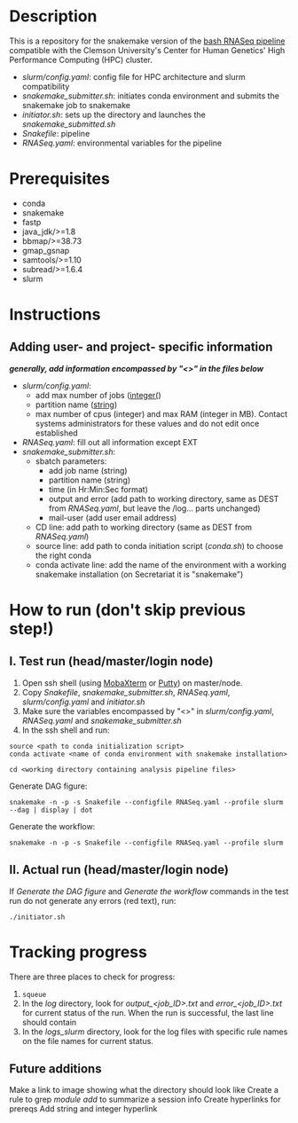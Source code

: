 # Description
This is a repository for the snakemake version of the [bash RNASeq pipeline](https://github.com/chg-bsl/bash_rnaseq) compatible with the Clemson University's Center for Human Genetics' High Performance Computing (HPC) cluster.

- *slurm/config.yaml*: config file for HPC architecture and slurm compatibility
- *snakemake_submitter.sh*: initiates conda environment and submits the snakemake job to snakemake
- *initiator.sh*: sets up the directory and launches the *snakemake_submitted.sh*
- *Snakefile*: pipeline
- *RNASeq.yaml*: environmental variables for the pipeline

# Prerequisites

- conda
- snakemake
- fastp
- java_jdk/>=1.8
- bbmap/>=38.73
- gmap_gsnap
- samtools/>=1.10
- subread/>=1.6.4
- slurm

# Instructions
## Adding user- and project- specific information
***generally, add information encompassed by "<>" in the files below***
- *slurm/config.yaml*: 
    - add max number of jobs ([integer(](https://en.wikipedia.org/wiki/Integer_(computer_science)))
    - partition name ([string](https://docs.microsoft.com/en-us/dotnet/api/system.string?view=net-6.0))
    - max number of cpus (integer) and max RAM (integer in MB). Contact systems administrators for these values and do not edit once established
- *RNASeq.yaml*: fill out all information except EXT
- *snakemake_submitter.sh*:
    - sbatch parameters: 
        - add job name (string)
        - partition name (string)
        - time (in Hr:Min:Sec format)
        - output and error (add path to working directory, same as DEST from *RNASeq.yaml*, but leave the /log... parts unchanged)
        - mail-user (add user email address)
    - CD line: add path to working directory (same as DEST from *RNASeq.yaml*)
    - source line: add path to conda initiation script (*conda.sh*) to choose the right conda
    - conda activate line: add the name of the environment with a working snakemake installation (on Secretariat it is "snakemake")

# How to run (don't skip previous step!)

## I. Test run (head/master/login node)

1. Open ssh shell (using [MobaXterm](https://mobaxterm.mobatek.net/download-home-edition.html) or [Putty](https://www.putty.org/)) on master/node.
2. Copy *Snakefile*, *snakemake_submitter.sh*, *RNASeq.yaml*, *slurm/config.yaml* and *initiator.sh*
3. Make sure the variables encompassed by "<>" in *slurm/config.yaml*, *RNASeq.yaml* and *snakemake_submitter.sh*
4. In the ssh shell and run:
```
source <path to conda initialization script>
conda activate <name of conda environment with snakemake installation>

cd <working directory containing analysis pipeline files>
```
Generate DAG figure:
```
snakemake -n -p -s Snakefile --configfile RNASeq.yaml --profile slurm --dag | display | dot
```
Generate the workflow:
```
snakemake -n -p -s Snakefile --configfile RNASeq.yaml --profile slurm
```

## II. Actual run (head/master/login node)

If *Generate the DAG figure* and *Generate the workflow* commands in the test run do not generate any errors (red text), run:
```
./initiator.sh
```

# Tracking progress
There are three places to check for progress:
1. ```squeue```
2. In the *log* directory, look for *output_<job_ID>.txt* and *error_<job_ID>.txt* for current status of the run. When the run is successful, the last line should contain 
3. In the *logs_slurm* directory, look for the log files with specific rule names on the file names for current status. 

## Future additions
Make a link to image showing what the directory should look like
Create a rule to grep *module add* to summarize a session info
Create hyperlinks for prereqs
Add string and integer hyperlink

